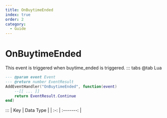 ```yaml
---
title: OnBuytimeEnded
index: true
order: 2
category:
  - Guide
---
```


# OnBuytimeEnded
This event is triggered when buytime_ended is triggered.
::: tabs
@tab Lua
```lua
--- @param event Event
--- @return number EventResult
AddEventHandler("OnBuytimeEnded", function(event)
    --[[ ... ]]
    return EventResult.Continue
end)
```

:::
| Key | Data Type |
| :-: | :-------: |